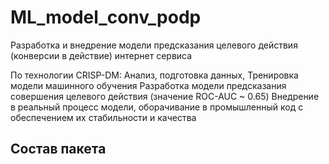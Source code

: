 # ML_model_conv_podp
Разработка и внедрение модели предсказания целевого действия (конверсии в действие) интернет сервиса



По технологии CRISP-DM:
Анализ, подготовка данных, 
Тренировка модели машинного обучения
Разработка модели предсказания совершения целевого действия (значение ROC-AUC ~ 0.65)
Внедрение в реальный процесс модели, оборачивание в промышленный код с обеспечением их стабильности и качества

Состав пакета
- 

